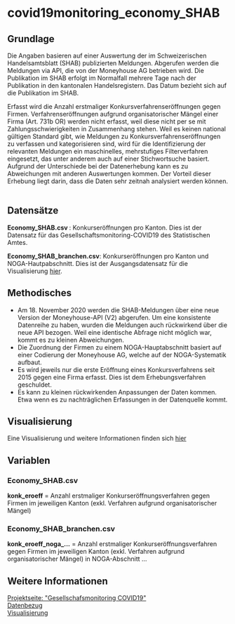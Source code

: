 # covid19monitoring_economy_SHAB

## Grundlage 
Die Angaben basieren auf einer Auswertung der im Schweizerischen Handelsamtsblatt (SHAB) publizierten Meldungen. Abgerufen werden die Meldungen via API, die von der Moneyhouse AG betrieben wird. Die Publikation im SHAB erfolgt im Normalfall mehrere Tage nach der Publikation in den kantonalen Handelsregistern. Das Datum bezieht sich auf die Publikation im SHAB.

Erfasst wird die Anzahl erstmaliger Konkursverfahrenseröffnungen gegen Firmen. Verfahrenseröffnungen aufgrund organisatorischer Mängel einer Firma (Art. 731b OR) werden nicht erfasst, weil diese nicht per se mit Zahlungsschwierigkeiten in Zusammenhang stehen. 
Weil es keinen national gültigen Standard gibt, wie Meldungen zu Konkursverfahrenseröffnungen zu verfassen und  kategorisieren sind, wird für die Identifizierung der relevanten Meldungen ein maschinelles, mehrstufiges Filterverfahren eingesetzt, das unter anderem auch auf einer Stichwortsuche basiert. Aufgrund der Unterschiede bei der Datenerhebung kann es zu Abweichungen mit anderen Auswertungen kommen. Der Vorteil dieser Erhebung liegt darin, dass die Daten sehr zeitnah analysiert werden können.
<br><br>
## Datensätze
<strong>Economy_SHAB.csv </strong>: Konkurseröffnungen pro Kanton. Dies ist der Datensatz für das Gesellschaftsmonitoring-COVID19 des Statistischen Amtes.

<strong>Economy_SHAB_branchen.csv</strong>: Konkurseröffnungen pro Kanton und NOGA-Hautpabschnitt. Dies ist der Ausgangsdatensatz für die Visualisierung [hier](https://www.zh.ch/de/news-uebersicht/mitteilungen/2020/politik-staat/statistik/zeitnahe-daten-zum-konkursgeschehen.html).

## Methodisches
* Am 18. November 2020 werden die SHAB-Meldungen über eine neue Version der Moneyhouse-API (V2)  abgerufen. Um eine konsistente Datenreihe zu haben, wurden die Meldungen auch rückwirkend über die neue API bezogen. Weil eine identische Abfrage nicht möglich war, kommt es zu kleinen Abweichungen.
* Die Zuordnung der Firmen zu einem NOGA-Hauptabschnitt basiert auf einer Codierung der Moneyhouse AG, welche auf der NOGA-Systematik aufbaut. 
* Es wird jeweils nur die erste Eröffnung eines Konkursverfahrens seit 2015 gegen eine Firma erfasst. Dies ist dem Erhebungsverfahren geschuldet.
* Es kann zu kleinen rückwirkenden Anpassungen der Daten kommen. Etwa wenn es zu nachträglichen Erfassungen in der Datenquelle kommt.

## Visualisierung
Eine Visualisierung und weitere Informationen finden sich [hier](https://www.zh.ch/de/news-uebersicht/mitteilungen/2020/politik-staat/statistik/zeitnahe-daten-zum-konkursgeschehen.html)

## Variablen
### Economy_SHAB.csv
<strong>konk_eroeff</strong> = Anzahl erstmaliger Konkurseröffnungsverfahren gegen Firmen im jeweiligen Kanton (exkl. Verfahren aufgrund organisatorischer Mängel)

### Economy_SHAB_branchen.csv
<strong>konk_eroeff_noga_...</strong> = Anzahl erstmaliger Konkurseröffnungsverfahren gegen Firmen im jeweiligen Kanton (exkl. Verfahren aufgrund organisatorischer Mängel) in NOGA-Abschnitt ...

## Weitere Informationen 
[Projektseite: "Gesellschafsmonitoring COVID19"](https://github.com/statistikZH/covid19monitoring) <br>
[Datenbezug](https://www.web.statistik.zh.ch/covid19_indikatoren_uebersicht/#/) <br>
[Visualisierung](https://www.web.statistik.zh.ch/cms_vis/covid19_indikatoren/) <br>